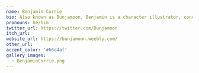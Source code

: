 ```yaml
---
name: Benjamin Corrie
bio: Also known as Bunjamoon, Benjamin is a character illustrator, concept artist and UI artist who has developed a love for all things fantasy and bringing escapist experiences to involved narratives with eccentric characters.
pronouns: he/him
twitter_url: https://twitter.com/Bunjamoon
itch_url: 
website_url: https://bunjamoon.weebly.com/
other_url: 
accent_color: '#66d4af'
gallery_images:
  - BenjaminCorrie.png
---
```

